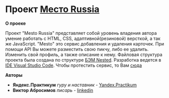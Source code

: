 # Проект [Место Russia](https://v1ktorbro.github.io/mesto/)

**О проеке**

Проект "Mesto Russia" представляет собой уровень владения автора умение работать с HTML, CSS, адаптивной(резиновой) версткой, а так же JavaScript. "Mesto" это сервис добавления и удаления карточек. При помощи API Вы можете разместить свою пикчу, либо ее удалить. Изменить свой профиль, а также описание к нему.
Файловая структура проекта была создана по структуре [БЭМ Nested](https://ru.bem.info/methodology/filestructure/).
Разработка ведется в [IDE Visual Studio Code](https://visualstudio.microsoft.com/ru/vs/).
Чтобы протестить сервис, то Вам [сюда](https://v1ktorbro.github.io/mesto/)

**Авторы**
* **Яндекс.Практикум** *гуру и наставник* - [Yandex.Practikum](https://praktikum.yandex.ru)
* **Виктор Абросимов** *писарь* - [linkedin](https://www.linkedin.com/in/victor-abrosimov-631b6b1a4/)



